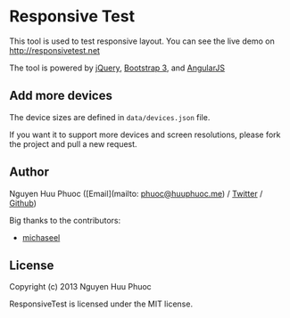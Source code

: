 # Responsive Test

This tool is used to test responsive layout.
You can see the live demo on http://responsivetest.net

The tool is powered by [jQuery](http://jquery.com), [Bootstrap 3](http://getbootstrap.com), and [AngularJS](http://angularjs.org)

## Add more devices

The device sizes are defined in ```data/devices.json``` file.

If you want it to support more devices and screen resolutions, please fork the project and pull a new request.

## Author

Nguyen Huu Phuoc ([Email](mailto: phuoc@huuphuoc.me) / [Twitter](http://twitter.com/nghuuphuoc) / [Github](http://github.com/nghuuphuoc))

Big thanks to the contributors:

* [michaseel](https://github.com/michaseel)

## License

Copyright (c) 2013 Nguyen Huu Phuoc

ResponsiveTest is licensed under the MIT license.
